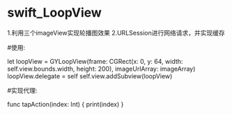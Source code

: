 # swift_LoopView
1.利用三个imageView实现轮播图效果
2.URLSession进行网络请求，并实现缓存

#使用:

let loopView = GYLoopView(frame: CGRect(x: 0, y: 64, width: self.view.bounds.width, height: 200), imageUrlArray: imageArray)
loopView.delegate = self
self.view.addSubview(loopView)

#实现代理:

func tapAction(index: Int) {
print(index)
}
